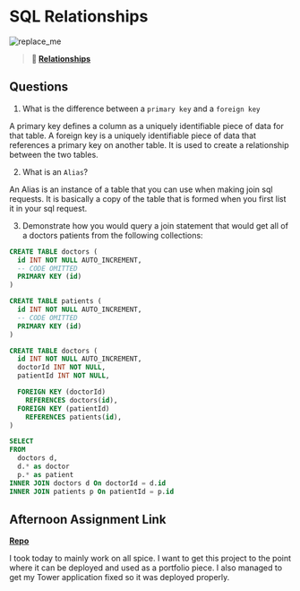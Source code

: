# SQL Relationships

![replace_me](https://codeworks.blob.core.windows.net/public/assets/img/illustrations/placeholder.svg)

> **📖 [Relationships](https://codeworksacademy.com/fs-student-guide/resources/wk11/02-MySQL-Relationships)**

## Questions

1. What is the difference between a `primary key` and a `foreign key`

A primary key defines a column as a uniquely identifiable piece of data for that table. A foreign key is a uniquely identifiable piece of data that references a primary key on another table. It is used to create a relationship between the two tables. 

2. What is an `Alias`?

An Alias is an instance of a table that you can use when making join sql requests. It is basically a copy of the table that is formed when you first list it in your sql request. 

3. Demonstrate how you would query a join statement that would get all of a doctors patients from the following collections:

```SQL
CREATE TABLE doctors (
  id INT NOT NULL AUTO_INCREMENT,
  -- CODE OMITTED
  PRIMARY KEY (id)
)

CREATE TABLE patients (
  id INT NOT NULL AUTO_INCREMENT,
  -- CODE OMITTED
  PRIMARY KEY (id)
)

CREATE TABLE doctors (
  id INT NOT NULL AUTO_INCREMENT,
  doctorId INT NOT NULL,
  patientId INT NOT NULL,

  FOREIGN KEY (doctorId)
    REFERENCES doctors(id),
  FOREIGN KEY (patientId)
    REFERENCES patients(id),
)

SELECT
FROM
  doctors d,
  d.* as doctor
  p.* as patient
INNER JOIN doctors d On doctorId = d.id
INNER JOIN patients p On patientId = p.id


```

## Afternoon Assignment Link

**[Repo](https://github.com/CALEBELLIOTT/AllSpice)**

I took today to mainly work on all spice. I want to get this project to the point where it can be deployed and used as a portfolio piece. I also managed to get my Tower application fixed so it was deployed properly. 
